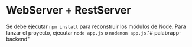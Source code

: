 # WebServer + RestServer

Se debe ejecutar ```npm install``` para reconstruir los módulos de Node.
Para lanzar el proyecto, ejecutar ```node app.js``` o ```nodemon app.js```."# palabrapp-backend" 
